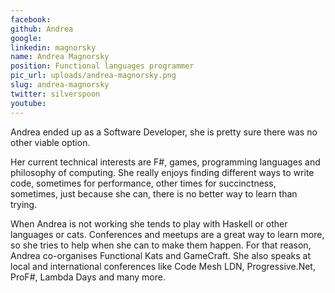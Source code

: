 ```yaml
---
facebook: 
github: Andrea
google: 
linkedin: magnorsky
name: Andrea Magnorsky
position: Functional languages programmer
pic_url: uploads/andrea-magnorsky.png
slug: andrea-magnorsky
twitter: silverspoon
youtube: 
---
```

Andrea ended up as a Software Developer, she is pretty sure there was no other viable option. 

Her current technical interests are F#, games, programming languages and philosophy of computing. She really enjoys finding different ways to write code, sometimes for performance, other times for succinctness, sometimes, just because she can, there is no better way to learn than trying. 

When Andrea is not working she tends to play with Haskell or other languages or cats. Conferences and meetups are a great way to learn more, so she tries to help when she can to make them happen. For that reason, Andrea co-organises Functional Kats and GameCraft. She also speaks at local and international conferences like Code Mesh LDN, Progressive.Net, ProF#, Lambda Days and many more.
